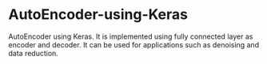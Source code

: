 # AutoEncoder-using-Keras
AutoEncoder using Keras. 
It is implemented using fully connected layer as encoder and decoder.
It can be used for applications such as denoising and data reduction.
